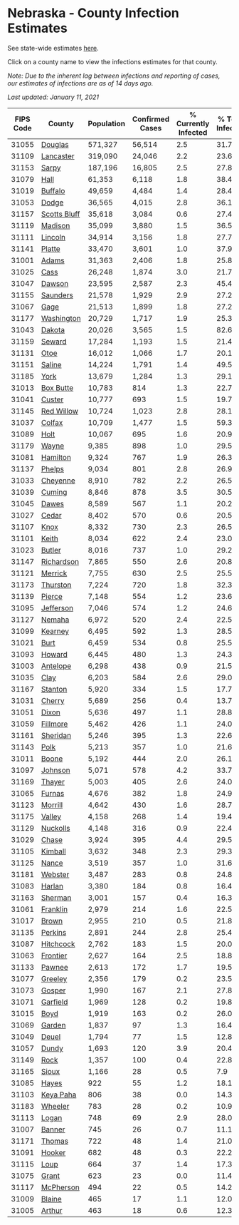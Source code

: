 # Nebraska - County Infection Estimates

See state-wide estimates [here](/infections/us-ne).

Click on a county name to view the infections estimates for that county.

*Note: Due to the inherent lag between infections and reporting of cases, our estimates of infections are as of 14 days ago.*

*Last updated: January 11, 2021*

|   FIPS Code |                       County |   Population |   Confirmed Cases |   % Currently Infected |   % Total Infected |
|-------------|------------------------------|--------------|-------------------|------------------------|--------------------|
|       31055 |           [Douglas](douglas) |      571,327 |            56,514 |                    2.5 |               31.7 |
|       31109 |       [Lancaster](lancaster) |      319,090 |            24,046 |                    2.2 |               23.6 |
|       31153 |               [Sarpy](sarpy) |      187,196 |            16,805 |                    2.5 |               27.8 |
|       31079 |                 [Hall](hall) |       61,353 |             6,118 |                    1.8 |               38.4 |
|       31019 |           [Buffalo](buffalo) |       49,659 |             4,484 |                    1.4 |               28.4 |
|       31053 |               [Dodge](dodge) |       36,565 |             4,015 |                    2.8 |               36.1 |
|       31157 | [Scotts Bluff](scotts-bluff) |       35,618 |             3,084 |                    0.6 |               27.4 |
|       31119 |           [Madison](madison) |       35,099 |             3,880 |                    1.5 |               36.5 |
|       31111 |           [Lincoln](lincoln) |       34,914 |             3,156 |                    1.8 |               27.7 |
|       31141 |             [Platte](platte) |       33,470 |             3,601 |                    1.0 |               37.9 |
|       31001 |               [Adams](adams) |       31,363 |             2,406 |                    1.8 |               25.8 |
|       31025 |                 [Cass](cass) |       26,248 |             1,874 |                    3.0 |               21.7 |
|       31047 |             [Dawson](dawson) |       23,595 |             2,587 |                    2.3 |               45.4 |
|       31155 |         [Saunders](saunders) |       21,578 |             1,929 |                    2.9 |               27.2 |
|       31067 |                 [Gage](gage) |       21,513 |             1,899 |                    1.8 |               27.2 |
|       31177 |     [Washington](washington) |       20,729 |             1,717 |                    1.9 |               25.3 |
|       31043 |             [Dakota](dakota) |       20,026 |             3,565 |                    1.5 |               82.6 |
|       31159 |             [Seward](seward) |       17,284 |             1,193 |                    1.5 |               21.4 |
|       31131 |                 [Otoe](otoe) |       16,012 |             1,066 |                    1.7 |               20.1 |
|       31151 |             [Saline](saline) |       14,224 |             1,791 |                    1.4 |               49.5 |
|       31185 |                 [York](york) |       13,679 |             1,284 |                    1.3 |               29.1 |
|       31013 |       [Box Butte](box-butte) |       10,783 |               814 |                    1.3 |               22.7 |
|       31041 |             [Custer](custer) |       10,777 |               693 |                    1.5 |               19.7 |
|       31145 |     [Red Willow](red-willow) |       10,724 |             1,023 |                    2.8 |               28.1 |
|       31037 |             [Colfax](colfax) |       10,709 |             1,477 |                    1.5 |               59.3 |
|       31089 |                 [Holt](holt) |       10,067 |               695 |                    1.6 |               20.9 |
|       31179 |               [Wayne](wayne) |        9,385 |               898 |                    1.0 |               29.5 |
|       31081 |         [Hamilton](hamilton) |        9,324 |               767 |                    1.9 |               26.3 |
|       31137 |             [Phelps](phelps) |        9,034 |               801 |                    2.8 |               26.9 |
|       31033 |         [Cheyenne](cheyenne) |        8,910 |               782 |                    2.2 |               26.5 |
|       31039 |             [Cuming](cuming) |        8,846 |               878 |                    3.5 |               30.5 |
|       31045 |               [Dawes](dawes) |        8,589 |               567 |                    1.1 |               20.2 |
|       31027 |               [Cedar](cedar) |        8,402 |               570 |                    0.6 |               20.5 |
|       31107 |                 [Knox](knox) |        8,332 |               730 |                    2.3 |               26.5 |
|       31101 |               [Keith](keith) |        8,034 |               622 |                    2.4 |               23.0 |
|       31023 |             [Butler](butler) |        8,016 |               737 |                    1.0 |               29.2 |
|       31147 |     [Richardson](richardson) |        7,865 |               550 |                    2.6 |               20.8 |
|       31121 |           [Merrick](merrick) |        7,755 |               630 |                    2.5 |               25.5 |
|       31173 |         [Thurston](thurston) |        7,224 |               720 |                    1.8 |               32.3 |
|       31139 |             [Pierce](pierce) |        7,148 |               554 |                    1.2 |               23.6 |
|       31095 |       [Jefferson](jefferson) |        7,046 |               574 |                    1.2 |               24.6 |
|       31127 |             [Nemaha](nemaha) |        6,972 |               520 |                    2.4 |               22.5 |
|       31099 |           [Kearney](kearney) |        6,495 |               592 |                    1.3 |               28.5 |
|       31021 |                 [Burt](burt) |        6,459 |               534 |                    0.8 |               25.5 |
|       31093 |             [Howard](howard) |        6,445 |               480 |                    1.3 |               24.3 |
|       31003 |         [Antelope](antelope) |        6,298 |               438 |                    0.9 |               21.5 |
|       31035 |                 [Clay](clay) |        6,203 |               584 |                    2.6 |               29.0 |
|       31167 |           [Stanton](stanton) |        5,920 |               334 |                    1.5 |               17.7 |
|       31031 |             [Cherry](cherry) |        5,689 |               256 |                    0.4 |               13.7 |
|       31051 |               [Dixon](dixon) |        5,636 |               497 |                    1.1 |               28.8 |
|       31059 |         [Fillmore](fillmore) |        5,462 |               426 |                    1.1 |               24.0 |
|       31161 |         [Sheridan](sheridan) |        5,246 |               395 |                    1.3 |               22.6 |
|       31143 |                 [Polk](polk) |        5,213 |               357 |                    1.0 |               21.6 |
|       31011 |               [Boone](boone) |        5,192 |               444 |                    2.0 |               26.1 |
|       31097 |           [Johnson](johnson) |        5,071 |               578 |                    4.2 |               33.7 |
|       31169 |             [Thayer](thayer) |        5,003 |               405 |                    2.6 |               24.0 |
|       31065 |             [Furnas](furnas) |        4,676 |               382 |                    1.8 |               24.9 |
|       31123 |           [Morrill](morrill) |        4,642 |               430 |                    1.6 |               28.7 |
|       31175 |             [Valley](valley) |        4,158 |               268 |                    1.4 |               19.4 |
|       31129 |         [Nuckolls](nuckolls) |        4,148 |               316 |                    0.9 |               22.4 |
|       31029 |               [Chase](chase) |        3,924 |               395 |                    4.4 |               29.5 |
|       31105 |           [Kimball](kimball) |        3,632 |               348 |                    2.3 |               29.3 |
|       31125 |               [Nance](nance) |        3,519 |               357 |                    1.0 |               31.6 |
|       31181 |           [Webster](webster) |        3,487 |               283 |                    0.8 |               24.8 |
|       31083 |             [Harlan](harlan) |        3,380 |               184 |                    0.8 |               16.4 |
|       31163 |           [Sherman](sherman) |        3,001 |               157 |                    0.4 |               16.3 |
|       31061 |         [Franklin](franklin) |        2,979 |               214 |                    1.6 |               22.5 |
|       31017 |               [Brown](brown) |        2,955 |               210 |                    0.5 |               21.8 |
|       31135 |           [Perkins](perkins) |        2,891 |               244 |                    2.8 |               25.4 |
|       31087 |       [Hitchcock](hitchcock) |        2,762 |               183 |                    1.5 |               20.0 |
|       31063 |         [Frontier](frontier) |        2,627 |               164 |                    2.5 |               18.8 |
|       31133 |             [Pawnee](pawnee) |        2,613 |               172 |                    1.7 |               19.5 |
|       31077 |           [Greeley](greeley) |        2,356 |               179 |                    0.2 |               23.5 |
|       31073 |             [Gosper](gosper) |        1,990 |               167 |                    2.1 |               27.8 |
|       31071 |         [Garfield](garfield) |        1,969 |               128 |                    0.2 |               19.8 |
|       31015 |                 [Boyd](boyd) |        1,919 |               163 |                    0.2 |               26.0 |
|       31069 |             [Garden](garden) |        1,837 |                97 |                    1.3 |               16.4 |
|       31049 |               [Deuel](deuel) |        1,794 |                77 |                    1.5 |               12.8 |
|       31057 |               [Dundy](dundy) |        1,693 |               120 |                    3.9 |               20.4 |
|       31149 |                 [Rock](rock) |        1,357 |               100 |                    0.4 |               22.8 |
|       31165 |               [Sioux](sioux) |        1,166 |                28 |                    0.5 |                7.9 |
|       31085 |               [Hayes](hayes) |          922 |                55 |                    1.2 |               18.1 |
|       31103 |       [Keya Paha](keya-paha) |          806 |                38 |                    0.0 |               14.3 |
|       31183 |           [Wheeler](wheeler) |          783 |                28 |                    0.2 |               10.9 |
|       31113 |               [Logan](logan) |          748 |                69 |                    2.9 |               28.0 |
|       31007 |             [Banner](banner) |          745 |                26 |                    0.7 |               11.1 |
|       31171 |             [Thomas](thomas) |          722 |                48 |                    1.4 |               21.0 |
|       31091 |             [Hooker](hooker) |          682 |                48 |                    0.3 |               22.2 |
|       31115 |                 [Loup](loup) |          664 |                37 |                    1.4 |               17.3 |
|       31075 |               [Grant](grant) |          623 |                23 |                    0.0 |               11.4 |
|       31117 |       [McPherson](mcpherson) |          494 |                22 |                    0.5 |               14.2 |
|       31009 |             [Blaine](blaine) |          465 |                17 |                    1.1 |               12.0 |
|       31005 |             [Arthur](arthur) |          463 |                18 |                    0.6 |               12.3 |